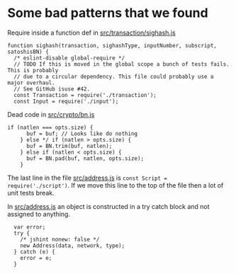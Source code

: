 

# Some bad patterns that we found

Require inside a function def in [src/transaction/sighash.js](https://github.com/BitcoinDB/BitcoinCashFlow/blob/master/src/transaction/sighash.js#L139)

```
function sighash(transaction, sighashType, inputNumber, subscript, satoshisBN) {
  /* eslint-disable global-require */
  // TODO If this is moved in the global scope a bunch of tests fails. This is probably
  // due to a circular dependency. This file could probably use a major overhaul.
  // See GitHub isuse #42.
  const Transaction = require('./transaction');
  const Input = require('./input');
```



Dead code in [src/crypto/bn.js](https://github.com/BitcoinDB/BitcoinCashFlow/pull/75/files#diff-7318cf02df7fd57cc2392bffec7369adR79)

```
if (natlen === opts.size) {
      buf = buf; // Looks like do nothing
    } else */ if (natlen > opts.size) {
      buf = BN.trim(buf, natlen);
    } else if (natlen < opts.size) {
      buf = BN.pad(buf, natlen, opts.size);
    }
```


The last line in the file [src/address.js](https://github.com/BitcoinDB/BitcoinCashFlow/pull/80/files#diff-d388968ff4f0a9adeade95ac380637d2R650) is `const Script = require('./script')`. If we move this line to the top of the file then a lot of unit tests break.


In [src/address.js](https://github.com/BitcoinDB/BitcoinCashFlow/pull/80/files#diff-d388968ff4f0a9adeade95ac380637d2R514) an object is constructed in a try catch block and not assigned to anything.
```
  var error;
  try {
    /* jshint nonew: false */
    new Address(data, network, type);
  } catch (e) {
    error = e;
  }
```
